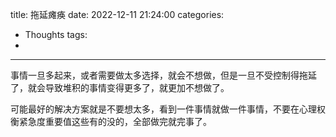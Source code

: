 title: 拖延瘫痪
date: 2022-12-11 21:24:00
categories:
- Thoughts
tags:
-
---

事情一旦多起来，或者需要做太多选择，就会不想做，但是一旦不受控制得拖延了，就会导致堆积的事情变得更多了，就更加不想做了。

可能最好的解决方案就是不要想太多，看到一件事情就做一件事情，不要在心理权衡紧急度重要值这些有的没的，全部做完就完事了。 
